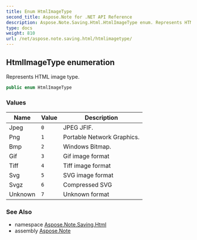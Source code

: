 ```yaml
---
title: Enum HtmlImageType
second_title: Aspose.Note for .NET API Reference
description: Aspose.Note.Saving.Html.HtmlImageType enum. Represents HTML image type
type: docs
weight: 810
url: /net/aspose.note.saving.html/htmlimagetype/
---
```

## HtmlImageType enumeration

Represents HTML image type.

```csharp
public enum HtmlImageType
```

### Values

| Name | Value | Description |
| --- | --- | --- |
| Jpeg | `0` | JPEG JFIF. |
| Png | `1` | Portable Network Graphics. |
| Bmp | `2` | Windows Bitmap. |
| Gif | `3` | Gif image format |
| Tiff | `4` | Tiff image format |
| Svg | `5` | SVG image format |
| Svgz | `6` | Compressed SVG |
| Unknown | `7` | Unknown format |

### See Also

* namespace [Aspose.Note.Saving.Html](../../aspose.note.saving.html/)
* assembly [Aspose.Note](../../)


